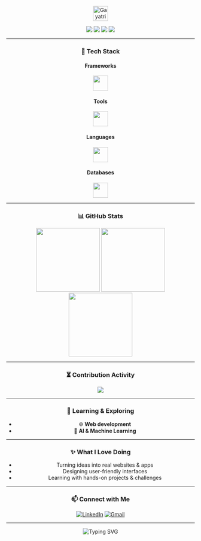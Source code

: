 <!-- Inspired by Image 1 -->

<p align="center">
  <img src="https://github.com/gayatriiv/gayatriiv/blob/main/assets/header-name.svg" alt="Gayatri" height="40"/>
</p>

<p align="center">
  <img src="https://img.shields.io/badge/Joined-2021-informational?style=flat&logo=github&color=blueviolet"/>
  <img src="https://img.shields.io/badge/Followers-31-blue?style=flat&logo=github"/>
  <img src="https://img.shields.io/badge/Repositories-19-important?style=flat&logo=github"/>
  <img src="https://img.shields.io/badge/Commits-Last_Year-success?style=flat&logo=github"/>
</p>

---

<div align="center">

### 🚀 Tech Stack

#### Frameworks
<img src="https://skillicons.dev/icons?i=react,nextjs,nodejs,express&theme=dark" height="40"/>

#### Tools
<img src="https://skillicons.dev/icons?i=git,docker,vscode,figma,postman&theme=dark" height="40"/>

#### Languages
<img src="https://skillicons.dev/icons?i=js,ts,python,java,cpp&theme=dark" height="40"/>

#### Databases
<img src="https://skillicons.dev/icons?i=mongodb,postgres,mysql,redis&theme=dark" height="40"/>

---

### 📊 GitHub Stats

<img src="https://github-readme-stats.vercel.app/api?username=gayatriiv&show_icons=true&theme=dark&bg_color=0d1117&hide_border=true" height="170"/>
<img src="https://github-readme-streak-stats.herokuapp.com/?user=gayatriiv&theme=dark&hide_border=true&ring=7C3AED&fire=7C3AED" height="170"/>
<img src="https://github-readme-stats.vercel.app/api/top-langs/?username=gayatriiv&layout=compact&theme=dark&hide_border=true&bg_color=0d1117" height="170"/>

---

### ⏳ Contribution Activity

<img src="https://github-readme-activity-graph.vercel.app/graph?username=gayatriiv&theme=github-dark&hide_border=true"/>

---

### 🌱 Learning & Exploring

- 🌐 **Web development**
- 🤖 **AI & Machine Learning**

---

### ✨ What I Love Doing

- Turning ideas into real websites & apps
- Designing user-friendly interfaces
- Learning with hands-on projects & challenges

---

### 📫 Connect with Me

[![LinkedIn](https://img.shields.io/badge/LinkedIn-blue?style=flat-square&logo=linkedin)](https://www.linkedin.com/in/gayatri-vinod)
[![Gmail](https://img.shields.io/badge/Email-gayatrrriii@gmail.com-red?style=flat-square&logo=gmail)](mailto:gayatrrriii@gmail.com)

</div>

---

<p align="center">
  <img src="https://readme-typing-svg.demolab.com?font=Fira+Code&duration=2000&pause=1000&color=00A6ED&center=true&vCenter=true&width=435&lines=Thanks+for+stopping+by!+%F0%9F%98%8A" alt="Typing SVG"/>
</p>
